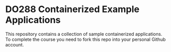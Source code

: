 # DO288 Containerized Example Applications

This repository contains a collection of sample containerized applications.  
To complete the course you need to fork this repo into your personal Github account.
